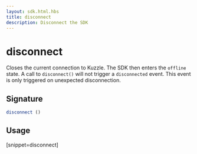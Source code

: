 ```yaml
---
layout: sdk.html.hbs
title: disconnect
description: Disconnect the SDK
---
```


# disconnect

Closes the current connection to Kuzzle.
The SDK then enters the `offline` state.
A call to `disconnect()` will not trigger a `disconnected` event. This event is only triggered on unexpected disconnection.

## Signature

```javascript
disconnect ()
```

## Usage

[snippet=disconnect]
